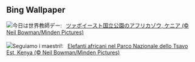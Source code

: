 ## Bing Wallpaper
![](https://www.bing.com/th?id=OHR.ElephantTeacher_JA-JP4940024317_UHD.jpg&w=1000)今日は世界教師デー:&nbsp;&ensp;[ツァボイースト国立公園のアフリカゾウ, ケニア (© Neil Bowman/Minden Pictures)](https://www.bing.com/th?id=OHR.ElephantTeacher_JA-JP4940024317_UHD.jpg)
<br><br/>
![](https://www.bing.com/th?id=OHR.ElephantTeacher_IT-IT9988351261_UHD.jpg&w=1000)Seguiamo i maestri!:&nbsp;&ensp;[Elefanti africani nel Parco Nazionale dello Tsavo Est, Kenya (© Neil Bowman/Minden Pictures)](https://www.bing.com/th?id=OHR.ElephantTeacher_IT-IT9988351261_UHD.jpg)
<br><br/>
